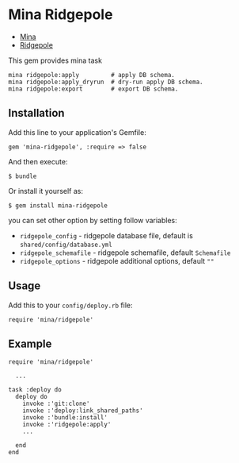 # Mina Ridgepole

* [Mina](https://github.com/nadarei/mina)
* [Ridgepole](https://github.com/winebarrel/ridgepole)

This gem provides mina task

    mina ridgepole:apply         # apply DB schema.
    mina ridgepole:apply_dryrun  # dry-run apply DB schema.
    mina ridgepole:export        # export DB schema.

## Installation

Add this line to your application's Gemfile:

    gem 'mina-ridgepole', :require => false

And then execute:

    $ bundle

Or install it yourself as:

    $ gem install mina-ridgepole

you can set other option by setting follow variables:

* `ridgepole_config` - ridgepole database file, default is `shared/config/database.yml`
* `ridgepole_schemafile` - ridgepole schemafile, default `Schemafile`
* `ridgepole_options` - ridgepole additional options, default `""`


## Usage

Add this to your `config/deploy.rb` file:

    require 'mina/ridgepole'

## Example

    require 'mina/ridgepole'

      ...

    task :deploy do
      deploy do
        invoke :'git:clone'
        invoke :'deploy:link_shared_paths'
        invoke :'bundle:install'
        invoke :'ridgepole:apply'
        ...

      end
    end

